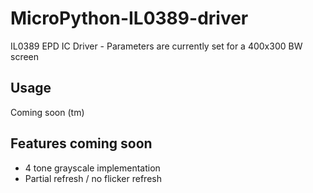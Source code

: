 # MicroPython-IL0389-driver
IL0389 EPD IC Driver - Parameters are currently set for a 400x300 BW screen

## Usage
Coming soon (tm)

## Features coming soon
 - 4 tone grayscale implementation
 - Partial refresh / no flicker refresh

